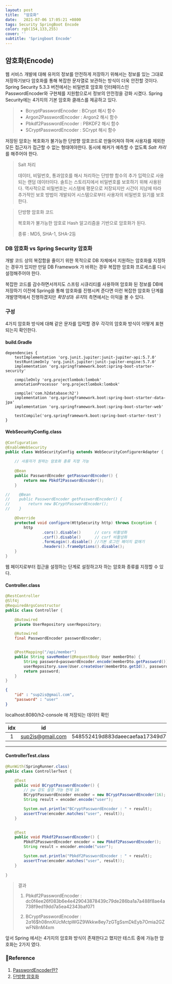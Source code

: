 ```yaml
---
layout: post
title:  "암호화"
date:   2021-07-06 17:05:21 +0800
tags: Security SpringBoot Encode
color: rgb(154,133,255)
cover: ''
subtitle: 'Springboot Encode'
---
```


## 암호화(Encode)

웹 서비스 개발에 대해 유저의 정보를 안전하게 저장하기 위해서는 정보를 있는 그대로 저장하기보다 암호화를 통해 복잡한 문자열로 보관하는 방식이 더욱 안전할 것이다.
Spring Security 5.3.3 버전에서는 비밀번호 암호화 인터페이스인 PasswordEncoder와 구현체를 지원함으로서 정보의 안전정을 강화 시켰다.
Spring Security에는 4가지의 기본 암호화 클래스를 제공하고 있다.

> * BcryptPasswordEncoder : BCrypt 해시 함수
> * Argon2PasswordEncoder : Argon2 해시 함수
> * Pbkdf2PasswordEncoder : PBKDF2 해시 함수
> * SCryptPasswordEncoder : SCrypt 해시 함수

저장된 암호는 복호화가 불가능한 단방향 암호코드로 만들어져야 하며 사용자를 제외한 모든 접근자가 접근할 수 없는 형태여야한다.
동시에 해커가 예측할 수 없도록 *Salt 처리*를 해주어야 한다.

> Salt 처리
>
> 데이터, 비밀번호, 통과암호를 해시 처리하는 단방향 함수의 추가 입력으로 사용되는 랜덤 데이터이다.
> 솔트는 스토리지에서 비밀번호를 보호하기 위해 사용된다.
> 역사적으로 비밀번호는 시스템에 평문으로 저장되지만 시간이 지남에 따라 추가적인 보호 방법이 개발되어
> 시스템으로부터 사용자의 비밀번호 읽기를 보호한다.

> 단방향 암호화 코드
>
> 복호화가 불가능한 암호로 Hash 알고리즘을 기반으로 암호화가 된다.
>
> 종류 : MD5, SHA-1, SHA-2등


### DB 암호화 vs Spring Security 암호화


개발 코드 상의 복잡함을 줄이기 위한 목적으로 DB 자체에서 지원하는 암호화를 지정하는 경우가 있지만 만일 DB Framework 가 바뀌는 경우 복잡한 암호화 프로세스를 다시 설정해주어야 한다.

복잡한 코드를 감수하면서까지도 스프링 시큐리티를 사용하여 암호화 된 정보를 DB에 저장하기 이전에 Spring을 통해 암호화를 진행시켜 준다면
이런 복잡한 암호화 단계를 개발영역에서 진행하겠지만 *확장성*과 *유지*의 측면에서는 이익을 볼 수 있다. 


### 구성
 4가지 암호화 방식에 대해 같은 문자를 입력할 경우 각각의 암호화 방식이 어떻게 표현되는지 확인한다.

#### build.Gradle
```
dependencies {
    testImplementation 'org.junit.jupiter:junit-jupiter-api:5.7.0'
    testRuntimeOnly 'org.junit.jupiter:junit-jupiter-engine:5.7.0'
    implementation 'org.springframework.boot:spring-boot-starter-security'

    compileOnly 'org.projectlombok:lombok'
    annotationProcessor 'org.projectlombok:lombok'

    compile('com.h2database:h2')
    implementation 'org.springframework.boot:spring-boot-starter-data-jpa'
    implementation 'org.springframework.boot:spring-boot-starter-web'

    testCompile('org.springframework.boot:spring-boot-starter-test')
}
```

#### WebSecurityConfig.class
```java
@Configuration
@EnableWebSecurity
public class WebSecurityConfig extends WebSecurityConfigurerAdapter {

    // 사용자가 원하는 암호화 종류 지정 가능
    
    @Bean
    public PasswordEncoder getPasswordEncoder() {
        return new Pbkdf2PasswordEncoder();
    }

//    @Bean
//    public PasswordEncoder getPasswordEncoder() {
//        return new BCryptPasswordEncoder();
//    }

    @Override
    protected void configure(HttpSecurity http) throws Exception {
        http
                .cors().disable()      // cors 비활성화
                .csrf().disable()      // csrf 비활성화
                .formLogin().disable() //기본 로그인 페이지 없애기
                .headers().frameOptions().disable();
    }
}
```
웹 페이지로부터 접근을 설정하는 단계로 설정하고자 하는 암호화 종류를 지정할 수 있다.


#### Controller.class
````java
@RestController
@Slf4j
@RequiredArgsConstructor
public class Controller {

    @Autowired
    private UserRepository userRepository;

    @Autowired
    final PasswordEncoder passwordEncoder;


    @PostMapping("/api/member")
    public String saveMember(@RequestBody User memberDto) {
        String password=passwordEncoder.encode(memberDto.getPassword());
        userRepository.save(User.createUser(memberDto.getId(), password));
        return password;
    }
}
````

```json
{
    "id" : "sup2is@gmail.com",
    "password" : "user"
}
```

localhost:8080/h2-console 에 저장되는 데이터 확인

|idx|id|password|
|:---:|:---:|:---:|
|1|sup2is@gmail.com	|548552419d883daeecaefaa17349d75d712c07120e87d4c219399e71e662da65cc916e9799873bdb|

---

#### ControllerTest.class
```java
@RunWith(SpringRunner.class)
public class ControllerTest {

    @Test
    public void BCryptPasswordEncoder() {
        // pw 강도 설정 가능 현재 16
        BCryptPasswordEncoder encoder = new BCryptPasswordEncoder(16);
        String result = encoder.encode("user");

        System.out.println("BCryptPasswordEncoder : " + result);
        assertTrue(encoder.matches("user", result));
    }
    

    @Test
    public void Pbkdf2PasswordEncoder() {
        Pbkdf2PasswordEncoder encoder = new Pbkdf2PasswordEncoder();
        String result = encoder.encode("user");

        System.out.println("Pbkdf2PasswordEncoder : " + result);
        assertTrue(encoder.matches("user", result));
    }
    
}
```
> 결과
> 1. Pbkdf2PasswordEncoder : dc0f4ee26f083b6e4e429043878439c79de286ba1a7a488f8ae4a738f9ed19dd7a5ea42343baf071
> 
> 2. BCryptPasswordEncoder : $2a$16$h08nnXUcMctpWGZ9Wkkw8ey7zGTgSsmDkEyb7Omia2GZwFN8nM4xm


앞서 Spring 에서는 4가지의 암호화 방식이 존재한다고 했지만 테스트 중에 가능한 암호화는 2가지 였다. 


### 🧾Reference
1. [PasswordEncoder란?](https://velog.io/@corgi/Spring-Security-PasswordEncoder%EB%9E%80-4kkyw8gi#argon2passwordencoder)
2. [단방향 암호화](https://koonsland.tistory.com/3)